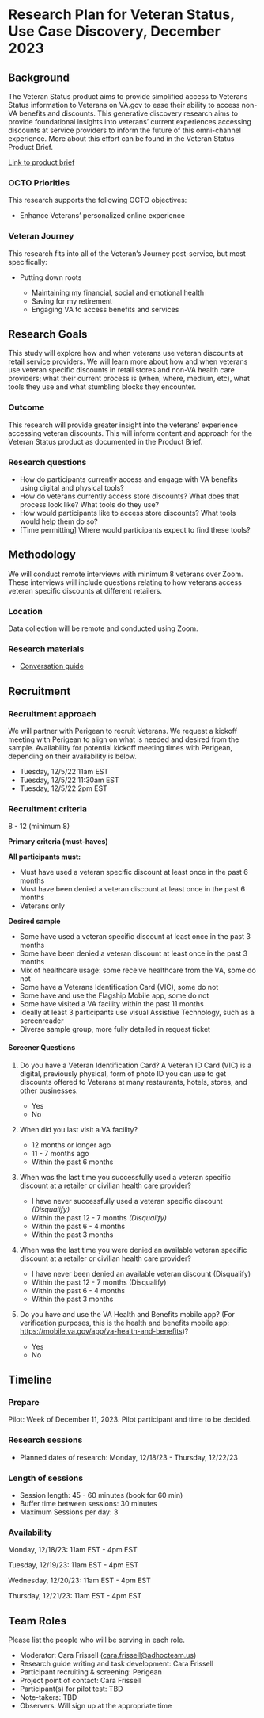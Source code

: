 # Research Plan for Veteran Status, Use Case Discovery, December 2023 


## Background
The Veteran Status product aims to provide simplified access to Veterans Status information to Veterans on VA.gov to ease their ability to access non-VA benefits and discounts.  This generative discovery research aims to provide foundational insights into veterans’ current experiences accessing discounts at service providers to inform the future of this omni-channel experience.  More about this effort can be found in the Veteran Status Product Brief.  


[Link to product brief](https://github.com/department-of-veterans-affairs/va.gov-team/blob/5ce919720bf75d41c4a62aa1e4f86ecf2cd991d5/products/veteran-status/product.md)

### OCTO Priorities 

This research supports the following OCTO objectives:

- Enhance Veterans’ personalized online experience


### Veteran Journey
This research fits into all of the Veteran’s Journey post-service, but most specifically: 

- Putting down roots

	- Maintaining my financial, social and emotional health 
 	- Saving for my retirement
	- Engaging VA to access benefits and services


## Research Goals	
This study will explore how and when veterans use veteran discounts at retail service providers.  We will learn more about how and when veterans use veteran specific discounts in retail stores and non-VA health care providers; what their current process is (when, where, medium, etc), what tools they use and what stumbling blocks they encounter. 

### Outcome
This research will provide greater insight into the veterans’ experience accessing veteran discounts.  This will inform content and approach for the Veteran Status product as documented in the Product Brief.  

### Research questions
-  How do participants currently access and engage with VA benefits using digital and physical tools?
-  How do veterans currently access store discounts? What does that process look like?  What tools do they use?
-  How would participants like to access store discounts?  What tools would help them do so?
-  [Time permitting] Where would participants expect to find these tools?


## Methodology	
We will conduct remote interviews with minimum 8 veterans over Zoom. These interviews will include questions relating to how veterans access veteran specific discounts at different retailers.


### Location
Data collection will be remote and conducted using Zoom.  

### Research materials

- [Conversation guide](https://github.com/department-of-veterans-affairs/va.gov-team/blob/30fbddf84589e01c15d9588521428c5123b7a492/products/veteran-status/Research/2023-12-VetStatus-Use-Case-Discovery/2023-12-ConversationGuide.md) 

	
## Recruitment	

### Recruitment approach

We will partner with Perigean to recruit Veterans.  We request a kickoff meeting with Perigean to align on what is needed and desired from the sample.  Availability for potential kickoff meeting times with Perigean, depending on their availability is below. 

- Tuesday, 12/5/22 11am EST
- Tuesday, 12/5/22 11:30am EST
- Tuesday, 12/5/22 2pm EST


### Recruitment criteria
8 - 12 (minimum 8)

**Primary criteria (must-haves)**

**All participants must:**
- Must have used a veteran specific discount at least once in the past 6 months
- Must have been denied a veteran discount at least once in the past 6 months
- Veterans only

**Desired sample**
- Some have used a veteran specific discount at least once in the past 3 months
- Some have been denied a veteran discount at least once in the past 3 months
- Mix of healthcare usage: some receive healthcare from the VA, some do not 
- Some have a Veterans Identification Card (VIC), some do not
- Some have and use the Flagship Mobile app, some do not
- Some have visited a VA facility within the past 11 months
- Ideally at least 3 participants use visual Assistive Technology, such as a screenreader 
- Diverse sample group, more fully detailed in request ticket 

#### Screener Questions
1.  Do you have a Veteran Identification Card? A Veteran ID Card (VIC) is a digital, previously physical, form of photo ID you can use to get discounts offered to Veterans at many restaurants, hotels, stores, and other businesses.
	- Yes
	- No 

2.  When did you last visit a VA facility?
	- 12 months or longer ago 
	- 11 - 7 months ago 
	- Within the past 6 months 

3. When was the last time you successfully used a veteran specific discount at a retailer or civilian health care provider? 
	- I have never successfully used a veteran specific discount _(Disqualify)_
	- Within the past 12 - 7 months _(Disqualify)_  
	- Within the past 6 - 4 months 
	- Within the past 3 months

4. When was the last time you were denied an available veteran specific discount at a retailer or civilian health care provider? 
	- I have never been denied an available veteran discount (Disqualify)
	- Within the past 12 - 7 months (Disqualify)  
	- Within the past 6 - 4 months 
	- Within the past 3 months

5. Do you have and use the VA Health and Benefits mobile app? (For verification purposes, this is the health and benefits mobile app: https://mobile.va.gov/app/va-health-and-benefits)?
	- Yes
  	- No


## Timeline

### Prepare
Pilot: Week of December 11, 2023.  Pilot participant and time to be decided.

### Research sessions
* Planned dates of research: Monday, 12/18/23 - Thursday, 12/22/23

### Length of sessions
* Session length: 45 - 60 minutes (book for 60 min)
* Buffer time between sessions: 30 minutes 
* Maximum Sessions per day: 3
  
### Availability
Monday, 12/18/23: 11am EST - 4pm EST 

Tuesday, 12/19/23: 11am EST - 4pm EST 

Wednesday, 12/20/23: 11am EST - 4pm EST 

Thursday, 12/21/23: 11am EST - 4pm EST 

	
## Team Roles	
Please list the people who will be serving in each role. 	
- Moderator: Cara Frissell (cara.frissell@adhocteam.us)	
- Research guide writing and task development: Cara Frissell	
- Participant recruiting & screening: Perigean	
- Project point of contact: Cara Frissell 	
- Participant(s) for pilot test: TBD
- Note-takers:	TBD
- Observers:  Will sign up at the appropriate time	
